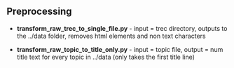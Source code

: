 ## Preprocessing

- **transform_raw_trec_to_single_file.py** - input = trec directory, outputs to the ../data folder, removes html elements and non text characters

- **transform_raw_topic_to_title_only.py** - input = topic file, output = num title text for every topic in ../data (only takes the first title line)